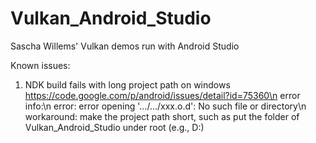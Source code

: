 # Vulkan_Android_Studio
Sascha Willems' Vulkan demos run with Android Studio


Known issues:

1. NDK build fails with long project path on windows<br />
https://code.google.com/p/android/issues/detail?id=75360\n
error info:\n
error: error opening '.../.../xxx.o.d': No such file or directory\n
workaround: make the project path short, such as put the folder of Vulkan_Android_Studio under root (e.g., D:)
